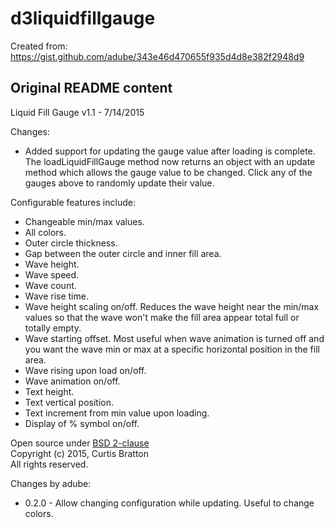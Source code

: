 # d3liquidfillgauge

Created from: https://gist.github.com/adube/343e46d470655f935d4d8e382f2948d9

## Original README content

Liquid Fill Gauge v1.1 - 7/14/2015

Changes:

* Added support for updating the gauge value after loading is complete. The loadLiquidFillGauge method now returns an object with an update method which allows the gauge value to be changed. Click any of the gauges above to randomly update their value.

Configurable features include:

* Changeable min/max values.
* All colors.
* Outer circle thickness.
* Gap between the outer circle and inner fill area.
* Wave height.
* Wave speed.
* Wave count.
* Wave rise time.
* Wave height scaling on/off. Reduces the wave height near the min/max values so that the wave won't make the fill area appear total full or totally empty.
* Wave starting offset. Most useful when wave animation is turned off and you want the wave min or max at a specific horizontal position in the fill area.
* Wave rising upon load on/off.
* Wave animation on/off.
* Text height.
* Text vertical position.
* Text increment from min value upon loading.
* Display of % symbol on/off.

Open source under [BSD 2-clause](http://choosealicense.com/licenses/bsd-2-clause/)  
Copyright (c) 2015, Curtis Bratton  
All rights reserved.


Changes by adube:

* 0.2.0 - Allow changing configuration while updating. Useful to change colors.
